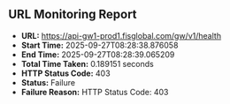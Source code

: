 ## URL Monitoring Report

- **URL:** https://api-gw1-prod1.fisglobal.com/gw/v1/health
- **Start Time:** 2025-09-27T08:28:38.876058
- **End Time:** 2025-09-27T08:28:39.065209
- **Total Time Taken:** 0.189151 seconds
- **HTTP Status Code:** 403
- **Status:** Failure
- **Failure Reason:** HTTP Status Code: 403
